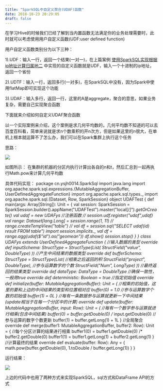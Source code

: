 ```yaml
---
title: "SparkSQL中自定义聚合(UDAF)函数"
date: 2018-10-23 20:29:05
draft: false
---
```

在学习Hive的时候我们已经了解到当内置函数无法满足你的业务处理需要时，此时就可以考虑使用用户自定义函数(UDF:user defined function)

用户自定义函数类别分为以下三种：

1).UDF：输入一行，返回一个结果(一对一)，在上篇案例 [使用SparkSQL实现根据ip地址计算归属地二](https://blog.csdn.net/ys_230014/article/details/83210636) 中实现的自定义函数就是UDF，输入一个十进制的ip地址，返回一个省份

2).UDTF：输入一行，返回多行(一对多)，在SparkSQL中没有，因为Spark中使用flatMap即可实现这个功能

3).UDAF：输入多行，返回一行，这里的A是aggregate，聚合的意思，如果业务复杂，需要自己实现聚合函数

下面就来介绍如何自定义UDAF聚合函数

以一个实际案例来介绍，这个案例是求几何平均数的，几何平均数不知道的可以去百度百科看，简单来说就是求n个数乘积的开n次方，但是如果这里的n很大，在单机上根本就运算不了怎么办，我们可以在Spark集群上执行这个任务

思路：

![](https://img-blog.csdn.net/20181022185645296?watermark/2/text/aHR0cHM6Ly9ibG9nLmNzZG4ubmV0L3lzXzIzMDAxNA==/font/5a6L5L2T/fontsize/400/fill/I0JBQkFCMA==/dissolve/70)

如图所示： 在集群的机器的分区内执行计算出各自的n和t，然后汇总到一起再执行Math.pow来计算几何平均数

具体代码实现：
package cn.ysjh0014.SparkSql import java.lang import org.apache.spark.sql.expressions.{MutableAggregationBuffer, UserDefinedAggregateFunction} import org.apache.spark.sql.types._ import org.apache.spark.sql.{Dataset, Row, SparkSession} object UDAFTest { def main(args: Array[String]): Unit = { val session: SparkSession = SparkSession.builder().appName("UDAFTest").master("local[/*]").getOrCreate() val udaf = new UDAFys //注册函数 // session.udf.register("udaf",udaf) val range: Dataset[lang.Long] = session.range(1, 11) // range.createTempView("table") // val df = session.sql("SELECT udaf(id) result FROM table") import session.implicits._ val df = range.agg(udaf($"id").as("geomean")) df.show() session.stop() } } class UDAFys extends UserDefinedAggregateFunction { //输入数据的类型 override def inputSchema: StructType = StructType(List( StructField("value", DoubleType) )) //产生中间结果的数据类型 override def bufferSchema: StructType = StructType(List( //相乘之后返回的积 StructField("project", DoubleType), //参与运算数字的个数 StructField("Num", LongType) )) //最终返回的结果类型 override def dataType: DataType = DoubleType //确保一致性，一般用true override def deterministic: Boolean = true //指定初始值 override def initialize(buffer: MutableAggregationBuffer): Unit = { //相乘的初始值，这里的要和上边的中间结果的类型和位置相对应 buffer(0) = 1.0 //参与运算数字个数的初始值 buffer(1) = 0L } //每有一条数据参与运算就更新一下中间结果(update相当于在每一个分区中的计算) override def update(buffer: MutableAggregationBuffer, input: Row): Unit = { //每有一个数字参与运算就进行相乘(包含中间结果) buffer(0) = buffer.getDouble(0) /* input.getDouble(0) //参与运算的数字个数更新 buffer(1) = buffer.getLong(1) + 1L } //全局聚合 override def merge(buffer1: MutableAggregationBuffer, buffer2: Row): Unit = { //每个分区计算的结果进行相乘 buffer1(0) = buffer1.getDouble(0) /* buffer2.getDouble(0) buffer1(1) = buffer1.getLong(1) + buffer2.getLong(1) } //计算最终的结果 override def evaluate(buffer: Row): Any = { math.pow(buffer.getDouble(0), 1.toDouble / buffer.getLong(1)) } }

运行结果：

![](https://img-blog.csdn.net/20181023202612552?watermark/2/text/aHR0cHM6Ly9ibG9nLmNzZG4ubmV0L3lzXzIzMDAxNA==/font/5a6L5L2T/fontsize/400/fill/I0JBQkFCMA==/dissolve/70)

上边的代码中也用了两种方式来实现SparkSQL，sql方式和DataFrame API的方式